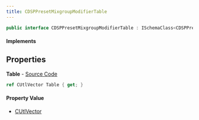 ```yaml
---
title: CDSPPresetMixgroupModifierTable
---
```


```csharp
public interface CDSPPresetMixgroupModifierTable : ISchemaClass<CDSPPresetMixgroupModifierTable>, ISchemaField, ISchemaClass, INativeHandle
```

#### Implements

## Properties

**Table** - [Source Code](https://github.com/swiftly-solution/swiftlys2/blob/main/managed/src/SwiftlyS2.Generated/Schemas/Interfaces/CDSPPresetMixgroupModifierTable.cs#L17)

```csharp
ref CUtlVector Table { get; }
```

#### Property Value

- [CUtlVector](/docs/api/shared/natives/cutlvector)

